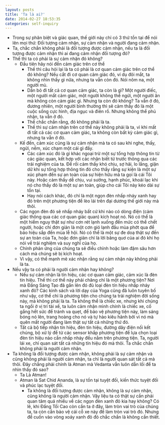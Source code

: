 ```yaml
---
layout: posts
title: 'Ta là ai?'
date: 2014-02-27 18:53:35
categories: self-inquiry
---
```


- Trong sự phân biệt và giác quan, thế giới này chỉ có 3 thứ tồn tại để nói lên mọi thứ: Đối tượng cảm nhận, sự cảm nhận và người đang cảm nhận.
- Ta, chắc chắn không phải là đối tượng được cảm nhận, nếu ta là đối tượng được cảm nhận thì ai đang cảm nhận đối tượng đó?
- Thế thì ta có phải là sự cảm nhận đó không?
  - Đầu tiên hãy nói đến cảm giác trên cơ thể
    - Thế thì câu hỏi lại là ta có phải là cơ quan cảm giác trên cơ thể đó không? Nếu cắt đi cơ quan cảm giác đó, ví dụ đôi mắt, ta không nhìn thấy gì nữa, nhưng ta vẫn còn đó. Nói nôm na, một người mù.
    - Dần bỏ đi tất cả cơ quan cảm giác, ta còn là gì? Một người điếc, một người mất cảm giác, một người không thể ngửi, một người ăn mà không còn cảm giác gì. Nhưng ta còn đó không? Ta vẫn ở đó, đương nhiên, một người bình thường thì sẽ cảm thấy đó là một cuộc sống cực hình, địa ngục và điên rồ. Nhưng không thể phủ nhận, ta vẫn ở đó.
    - Thế chắc chắn rằng, đó không phải là ta.
    - Thế thì sự cảm nhận trên cơ thể này không phải là ta, vì khi mất đi tất cả các cơ quan cảm giác, ta không còn bất kỳ cảm giác gì, nhưng ta vẫn ở đó.
  - Kế đến, cảm xúc cũng là sự cảm nhận mà ta có sau khi nghe, thấy, ngửi, nếm, xúc chạm một cái gì đấy.
    - Các cảm xúc đó là gì khác ngoại trừ một sự tổng hợp thông tin từ các giác quan, kết hợp với các nhận biết từ trước thông qua các trải nghiệm của ta. Để rồi cảm thấy khó chịu, sợ hãi, lo lắng, giận dữ khi sự tổng hợp thông tin đó cho thấy rằng sự kiện là một sự xúc phạm đến sự an toàn của sự hiện hữu mà ta gọi là cái Tôi này. Hoặc cảm thấy dễ chịu, vui sướng, hạnh phúc, khoái lạc khi nó cho thấy đó là một sự an toàn, giúp cho cái Tôi này kéo dài sự tồn tại.
    - Hay nói cách khác, đó chỉ là một ngọn đèn nhấp nháy xanh hay đỏ trên một phương tiện để lèo lái trên đại dương thế giới này mà thôi.
  - Các ngọn đèn đó sẽ nhấp nháy bất cứ khi nào có dòng điện (cảm giác thông qua các cơ quan giác quan) kích hoạt nó. Nó có thể là một hiểm nguy thật sự như cơn rét lạnh xuống đến mức có thể chết người, hoặc chỉ đơn giản là một cơn gió lạnh đầu mùa phớt qua để báo hiệu sắp đến mùa lễ hội. Nó có thể là một sự đe doạ thật sự đến sự an toàn của Ta, hoặc đơn giản chỉ là lời bâng quơ của ai đó khi họ nói về trải nghiệm và suy nghĩ của họ.
  - Chính phản ứng của chúng ta sẽ điều chỉnh hoặc làm đậm sâu hơn cách mà chúng sẽ bị kích hoạt.
  - Vì vậy, có thể mạnh mẽ xác nhận rằng sự cảm nhận này không phải là ta.
- Nếu vậy ta có phải là người cảm nhận hay không?
  - Nếu sự cảm nhận là tín hiệu, các cơ quan cảm giác, cảm xúc là đèn tín hiệu. Thế thì cơ thể này phải chăng chỉ là một phương tiện? Nơi mà Đấng Sáng Tạo đã gắn lên đó đủ loại đèn tín hiệu nhấp nháy xanh đỏ? Các kinh sách và lời dạy của Yoga cũng đã luôn tuyên bố như vậy, cơ thể chỉ là phương tiện cho chúng ta trải nghiệm đời sống này, mà không phải là ta. Ta không thể là chiếc xe, nhưng khi chúng ta ngồi ở vị trí tài xế, ta luôn cảm nhận mình chính là chiếc xe, cố gắng hết sức để tránh va quẹt, để bảo vệ phương tiện này, làm sáng bóng nó lên, trang hoàng cho nó và tự hào kiêu hãnh bởi vì nó mà quên mất người đang làm thật sự tất cả những thứ đó.
  - Tất cả bộ tiếp nhận tín hiệu, đèn tín hiệu, đường dây điện nối kết chúng, bộ xử lý để từ các sensor khắp phương tiện để lựa chọn loại đèn tín hiệu nào cần nhấp nháy đều nằm trên phương tiện. Ta, người lái xe, chỉ quan sát tất cả những tín hiệu đó mà thôi. Ta chắc chắn không phải là người cảm nhận.
- Ta không là đối tượng được cảm nhận, không phải là sự cảm nhận và cũng không phải là người cảm nhận, ta chỉ là người quan sát tất cả mà thôi. Đây chẳng phải chính là Atman mà Vedanta vẫn luôn dẫn lối để ta nhìn thấy đó sao?
  - Ta Là Atman!
  - Atman là Sat Chid Ananda, là sự tồn tại tuyệt đối, kiến thức tuyệt đối và phúc lạc tuyệt đối.
    - Ta không là đối tượng được cảm nhận, không là sự cảm nhận, cũng không là người cảm nhận. Vậy liệu ta có thật sự cần phải quan tâm quá nhiều về các ngọn đèn xanh đỏ kia hay không? Có lẽ, khi Đấng Tối Cao còn cần ta ở đây, làm tròn vai trò của chúng ta, ta còn cần bảo vệ cái cỗ xe này để làm tròn vai trò đó. Nhưng để cuốn vào vòng xoáy xanh đỏ đó chắc chắn là không cần thiết.
